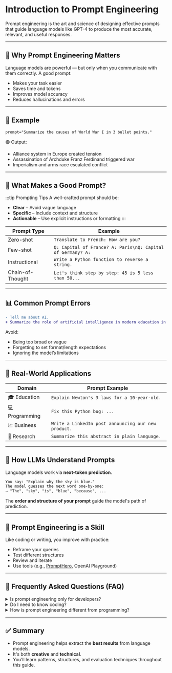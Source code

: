 
# Introduction to Prompt Engineering

Prompt engineering is the art and science of designing effective prompts that guide language models like GPT-4 to produce the most accurate, relevant, and useful responses.

---

## 🌟 Why Prompt Engineering Matters

Language models are powerful — but only when you communicate with them correctly. A good prompt:

- Makes your task easier
- Saves time and tokens
- Improves model accuracy
- Reduces hallucinations and errors

---

## 💬 Example

```mdx-code-block
prompt="Summarize the causes of World War I in 3 bullet points."
```

🟢 Output:
- Alliance system in Europe created tension  
- Assassination of Archduke Franz Ferdinand triggered war  
- Imperialism and arms race escalated conflict  

---

## 🎯 What Makes a Good Prompt?

:::tip Prompting Tips
A well-crafted prompt should be:
- **Clear** – Avoid vague language
- **Specific** – Include context and structure
- **Actionable** – Use explicit instructions or formatting
:::

| Prompt Type      | Example |
|------------------|---------|
| Zero-shot        | `Translate to French: How are you?` |
| Few-shot         | `Q: Capital of France? A: Paris\nQ: Capital of Germany? A:` |
| Instructional    | `Write a Python function to reverse a string.` |
| Chain-of-Thought | `Let's think step by step: 45 is 5 less than 50...` |

---

## 📊 Common Prompt Errors

```diff
- Tell me about AI.
+ Summarize the role of artificial intelligence in modern education in 100 words.
```

Avoid:
- Being too broad or vague
- Forgetting to set format/length expectations
- Ignoring the model’s limitations

---

## 📁 Real-World Applications

| Domain         | Prompt Example |
|----------------|----------------|
| 🎓 Education   | `Explain Newton's 3 laws for a 10-year-old.` |
| 💻 Programming | `Fix this Python bug: ...` |
| 📈 Business     | `Write a LinkedIn post announcing our new product.` |
| 🧠 Research     | `Summarize this abstract in plain language.` |

---

## 🧠 How LLMs Understand Prompts

Language models work via **next-token prediction**.

```txt
You say: "Explain why the sky is blue."
The model guesses the next word one-by-one:
→ "The", "sky", "is", "blue", "because", ...
```

The **order and structure of your prompt** guide the model's path of prediction.

---

## 🚀 Prompt Engineering is a Skill

Like coding or writing, you improve with practice:

- Reframe your queries
- Test different structures
- Review and iterate
- Use tools (e.g., [PromptHero](https://prompthero.com), OpenAI Playground)

---

## 🙋 Frequently Asked Questions (FAQ)

<details>
<summary>Is prompt engineering only for developers?</summary>

**No.** It's useful for teachers, marketers, analysts, writers — anyone using AI tools!

</details>

<details>
<summary>Do I need to know coding?</summary>

**Not necessarily.** Some advanced prompting can involve code (e.g., using APIs), but basic prompts require only clear language.

</details>

<details>
<summary>How is prompt engineering different from programming?</summary>

Programming is rule-based and deterministic. Prompting is probabilistic — you *influence* output rather than control it.

</details>

---

## ✅ Summary

- Prompt engineering helps extract the **best results** from language models.
- It's both **creative** and **technical**.
- You’ll learn patterns, structures, and evaluation techniques throughout this guide.
